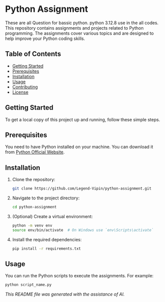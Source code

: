 # Python Assignment
These are all Question for bassic python. 
python 3.12.8 use in the all codes.
This repository contains assignments and projects related to Python programming. The assignments cover various topics and are designed to help improve your Python coding skills.

## Table of Contents
- [Getting Started](#getting-started)
- [Prerequisites](#prerequisites)
- [Installation](#installation)
- [Usage](#usage)
- [Contributing](#contributing)
- [License](#license)

## Getting Started
To get a local copy of this project up and running, follow these simple steps.

## Prerequisites
You need to have Python installed on your machine. You can download it from [Python Official Website](https://www.python.org/).

## Installation
1. Clone the repository:
    ```bash
    git clone https://github.com/Legend-Vipin/python-assignment.git
    ```

2. Navigate to the project directory:
    ```bash
    cd python-assignment
    ```

3. (Optional) Create a virtual environment:
    ```bash
    python -m venv env
    source env/bin/activate  # On Windows use `env\Scripts\activate`
    ```

4. Install the required dependencies:
    ```bash
    pip install -r requirements.txt
    ```

## Usage
You can run the Python scripts to execute the assignments. For example:
```bash
python script_name.py
```

*This README file was generated with the assistance of AI.*